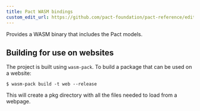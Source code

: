 ```yaml
---
title: Pact WASM bindings
custom_edit_url: https://github.com/pact-foundation/pact-reference/edit/master/rust/pact_wasm/README.md
---
```

<!-- This file has been synced from the pact-foundation/pact-reference repository. Please do not edit it directly. The URL of the source file can be found in the custom_edit_url value above -->

Provides a WASM binary that includes the Pact models.

## Building for use on websites

The project is built using `wasm-pack`. To build a package that can be used on a website:

```commandline
$ wasm-pack build -t web --release
```

This will create a pkg directory with all the files needed to load from a webpage.
